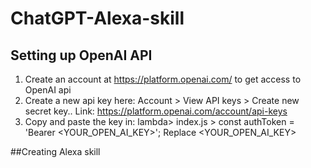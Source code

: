 # ChatGPT-Alexa-skill

## Setting up OpenAI API
1. Create an account at https://platform.openai.com/ to get access to OpenAI api
2. Create a new api key here: Account > View API keys > Create new secret key.. Link: https://platform.openai.com/account/api-keys
3. Copy and paste the key in: lambda> index.js > const authToken = 'Bearer <YOUR_OPEN_AI_KEY>'; Replace <YOUR_OPEN_AI_KEY>

##Creating Alexa skill
